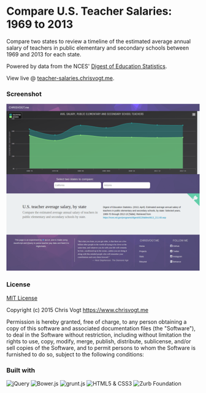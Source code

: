 # Compare U.S. Teacher Salaries: 1969 to 2013

Compare two states to review a timeline of the estimated average annual salary of teachers in public elementary and secondary schools between 1969 and 2013 for each state. 

Powered by data from the NCES' [Digest of Education Statistics](https://nces.ed.gov/programs/digest/d13/tables/dt13_211.60.asp).

View live @ [teacher-salaries.chrisvogt.me](http://teacher-salaries.chrisvogt.me).

### Screenshot

[![Teacher Salaries: 1969 to 2013](/app/images/screenshot.png)](http://teacher-salaries.chrisvogt.me)

### License

[MIT License](LICENSE.md)

Copyright (c) 2015 Chris Vogt https://www.chrisvogt.me

Permission is hereby granted, free of charge, to any person obtaining a copy
of this software and associated documentation files (the "Software"), to deal
in the Software without restriction, including without limitation the rights
to use, copy, modify, merge, publish, distribute, sublicense, and/or sell
copies of the Software, and to permit persons to whom the Software is
furnished to do so, subject to the following conditions:

### Built with

<p align="left">
	<img src="http://upload.wikimedia.org/wikipedia/en/9/9e/JQuery_logo.svg" alt="jQuery" height="48">
	<img src="http://bower.io/img/bower-logo.svg" alt="Bower.js" height="48">
	<img src="http://gruntjs.com/img/grunt-logo-no-wordmark.svg" alt="grunt.js" height="48">
	<img src="https://upload.wikimedia.org/wikipedia/commons/1/1b/CSS3_and_HTML5_badges.svg" alt="HTML5 &amp; CSS3" height="48">
	<img src="https://cdn.rawgit.com/zurb/foundation-sites/develop/docs/assets/img/yeti.svg" alt="Zurb Foundation" height="48">
</p>
